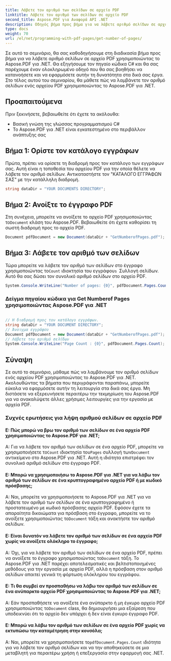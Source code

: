 ```yaml
---
title: Λάβετε τον αριθμό των σελίδων σε αρχείο PDF
linktitle: Λάβετε τον αριθμό των σελίδων σε αρχείο PDF
second_title: Aspose.PDF για Αναφορά API .NET
description: Οδηγός βήμα προς βήμα για να λάβετε αριθμό σελίδων σε αρχείο PDF χρησιμοποιώντας το Aspose.PDF για .NET. Απλό στην εφαρμογή, ιδανικό για τα έργα σας.
type: docs
weight: 70
url: /el/net/programming-with-pdf-pages/get-number-of-pages/
---
```

Σε αυτό το σεμινάριο, θα σας καθοδηγήσουμε στη διαδικασία βήμα προς βήμα για να λάβετε αριθμό σελίδων σε αρχείο PDF χρησιμοποιώντας το Aspose.PDF για .NET. Θα εξηγήσουμε τον πηγαίο κώδικα C# και θα σας παρέχουμε έναν ολοκληρωμένο οδηγό που θα σας βοηθήσει να κατανοήσετε και να εφαρμόσετε αυτήν τη δυνατότητα στα δικά σας έργα. Στο τέλος αυτού του σεμιναρίου, θα μάθετε πώς να λαμβάνετε τον αριθμό σελίδων ενός αρχείου PDF χρησιμοποιώντας το Aspose.PDF για .NET.

## Προαπαιτούμενα
Πριν ξεκινήσετε, βεβαιωθείτε ότι έχετε τα ακόλουθα:

- Βασική γνώση της γλώσσας προγραμματισμού C#
- Το Aspose.PDF για .NET είναι εγκατεστημένο στο περιβάλλον ανάπτυξης σας

## Βήμα 1: Ορίστε τον κατάλογο εγγράφων
Πρώτα, πρέπει να ορίσετε τη διαδρομή προς τον κατάλογο των εγγράφων σας. Αυτή είναι η τοποθεσία του αρχείου PDF για την οποία θέλετε να λάβετε τον αριθμό σελίδων. Αντικαταστήστε τον "ΚΑΤΑΛΟΓΟ ΕΓΓΡΑΦΩΝ ΣΑΣ" με την κατάλληλη διαδρομή.

```csharp
string dataDir = "YOUR DOCUMENTS DIRECTORY";
```

## Βήμα 2: Ανοίξτε το έγγραφο PDF
 Στη συνέχεια, μπορείτε να ανοίξετε το αρχείο PDF χρησιμοποιώντας το`Document` κλάση του Aspose.PDF. Βεβαιωθείτε ότι έχετε καθορίσει τη σωστή διαδρομή προς το αρχείο PDF.

```csharp
Document pdfDocument = new Document(dataDir + "GetNumberofPages.pdf");
```

## Βήμα 3: Λάβετε τον αριθμό των σελίδων
 Τώρα μπορείτε να λάβετε τον αριθμό των σελίδων στο έγγραφο χρησιμοποιώντας το`Count` ιδιοκτησία του εγγράφου`s `Συλλογή σελίδων. Αυτό θα σας δώσει τον συνολικό αριθμό σελίδων στο αρχείο PDF.

```csharp
System.Console.WriteLine("Number of pages: {0}", pdfDocument.Pages.Count);
```

### Δείγμα πηγαίου κώδικα για Get Numberof Pages χρησιμοποιώντας Aspose.PDF για .NET 

```csharp

// Η διαδρομή προς τον κατάλογο εγγράφων.
string dataDir = "YOUR DOCUMENT DIRECTORY";
// Άνοιγμα εγγράφου
Document pdfDocument = new Document(dataDir + "GetNumberofPages.pdf");
// Λάβετε τον αριθμό σελίδων
System.Console.WriteLine("Page Count : {0}", pdfDocument.Pages.Count);

```

## Σύναψη
Σε αυτό το σεμινάριο, μάθαμε πώς να λαμβάνουμε τον αριθμό σελίδων ενός αρχείου PDF χρησιμοποιώντας το Aspose.PDF για .NET. Ακολουθώντας τα βήματα που περιγράφονται παραπάνω, μπορείτε εύκολα να εφαρμόσετε αυτήν τη λειτουργία στα δικά σας έργα. Μη διστάσετε να εξερευνήσετε περαιτέρω την τεκμηρίωση του Aspose.PDF για να ανακαλύψετε άλλες χρήσιμες λειτουργίες για την εργασία με αρχεία PDF.

### Συχνές ερωτήσεις για λήψη αριθμού σελίδων σε αρχείο PDF

#### Ε: Πώς μπορώ να βρω τον αριθμό των σελίδων σε ένα αρχείο PDF χρησιμοποιώντας το Aspose.PDF για .NET;

 Α: Για να λάβετε τον αριθμό των σελίδων σε ένα αρχείο PDF, μπορείτε να χρησιμοποιήσετε το`Count` ιδιοκτησία του`Pages` συλλογή των`Document` αντικείμενο στο Aspose.PDF για .NET. Αυτή η ιδιότητα επιστρέφει τον συνολικό αριθμό σελίδων στο έγγραφο PDF.

#### Ε: Μπορώ να χρησιμοποιήσω το Aspose.PDF για .NET για να λάβω τον αριθμό των σελίδων σε ένα κρυπτογραφημένο αρχείο PDF ή με κωδικό πρόσβασης;

 Α: Ναι, μπορείτε να χρησιμοποιήσετε το Aspose.PDF για .NET για να λάβετε τον αριθμό των σελίδων σε ένα κρυπτογραφημένο ή προστατευμένο με κωδικό πρόσβασης αρχείο PDF. Εφόσον έχετε τα απαραίτητα δικαιώματα για πρόσβαση στο έγγραφο, μπορείτε να το ανοίξετε χρησιμοποιώντας το`Document` τάξη και ανακτήστε τον αριθμό σελίδων.

#### Ε: Είναι δυνατόν να λάβετε τον αριθμό των σελίδων σε ένα αρχείο PDF χωρίς να ανοίξετε ολόκληρο το έγγραφο;

 Α: Όχι, για να λάβετε τον αριθμό των σελίδων σε ένα αρχείο PDF, πρέπει να ανοίξετε το έγγραφο χρησιμοποιώντας το`Document` τάξη. Το Aspose.PDF για .NET παρέχει αποτελεσματικές και βελτιστοποιημένες μεθόδους για την εργασία με αρχεία PDF, αλλά η πρόσβαση στον αριθμό σελίδων απαιτεί γενικά τη φόρτωση ολόκληρου του εγγράφου.

#### Ε: Τι θα συμβεί αν προσπαθήσω να λάβω τον αριθμό των σελίδων σε ένα ανύπαρκτο αρχείο PDF χρησιμοποιώντας το Aspose.PDF για .NET;

 Α: Εάν προσπαθήσετε να ανοίξετε ένα ανύπαρκτο ή μη έγκυρο αρχείο PDF χρησιμοποιώντας το`Document` class, θα δημιουργήσει μια εξαίρεση που υποδεικνύει ότι το αρχείο δεν υπάρχει ή δεν είναι έγκυρο έγγραφο PDF.

#### Ε: Μπορώ να λάβω τον αριθμό των σελίδων σε ένα αρχείο PDF χωρίς να εκτυπώσω την καταμέτρηση στην κονσόλα;

 Α: Ναι, μπορείτε να χρησιμοποιήσετε το`pdfDocument.Pages.Count` ιδιότητα για να λάβετε τον αριθμό σελίδων και να την αποθηκεύσετε σε μια μεταβλητή για περαιτέρω χρήση ή επεξεργασία στην εφαρμογή σας .NET.